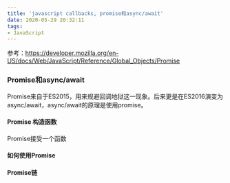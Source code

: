 ```yaml
---
title: 'javascript callbacks, promise和async/await'
date: 2020-05-29 20:32:11
tags:
- JavaScript
---
```


参考：https://developer.mozilla.org/en-US/docs/Web/JavaScript/Reference/Global_Objects/Promise





### Promise和async/await

Promise来自于ES2015，用来规避回调地狱这一现象。后来更是在ES2016演变为async/await，async/await的原理是使用promise。

#### Promise 构造函数

Promise接受一个函数

#### 如何使用Promise



#### Promise链